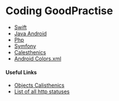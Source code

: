 # Coding GoodPractise

* [Swift][swift.md]
* [Java Android][java.md]
* [Php][php.md]
* [Symfony][Symfony.md]
* [Calesthenics][calesthenics.md]
* [Android Colors.xml][colors.md]

#### Useful Links

* [Objects Calisthenics][objectCLink]
* [List of all http statuses][httpStatuses]

[objectCLink]: <http://williamdurand.fr/2013/06/03/object-calisthenics/>
[httpStatuses]: <https://httpstatuses.com/>

[java.md]:<https://github.com/AboutGoods/Coding_GoodPractise/blob/master/java.md>
[php.md]:<https://github.com/AboutGoods/Coding_GoodPractise/blob/master/php.md>
[Symfony.md]:<https://github.com/AboutGoods/Coding_GoodPractise/blob/master/Symfony.md>
[colors.md]:<https://github.com/AboutGoods/Coding_GoodPractise/blob/master/colors.xml>
[calesthenics.md]:<https://github.com/AboutGoods/Coding_GoodPractise/blob/master/calisthenics.md>
[swift.md]:<https://github.com/AboutGoods/Coding_GoodPractise/blob/master/Swift.md>

